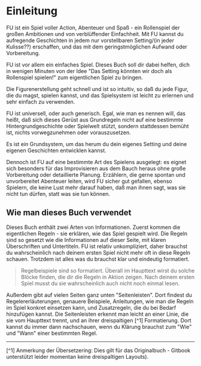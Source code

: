 # Einleitung

FU ist ein Spiel voller Action, Abenteuer und Spaß - ein Rollenspiel der großen Ambitionen und von verblüffender Einfachheit.
Mit FU kannst du aufregende Geschichten in jedem nur vorstellbaren Setting/(in jeder Kulisse??) erschaffen, und das mit dem geringstmöglichen Aufwand oder Vorbereitung.

FU ist vor allem ein einfaches Spiel. Dieses Buch soll dir dabei helfen, dich in wenigen Minuten von der Idee "Das Setting könnten wir doch als Rollenspiel spielen!" zum eigentlichen Spiel zu bringen.

Die Figurenerstellung geht schnell und ist so intuitiv, so daß du jede Figur, die du magst, spielen kannst, und das Spielsystem ist leicht zu erlernen und sehr einfach zu verwenden.

FU ist universell, oder auch generisch. Egal, wie man es nennen will, das heißt, daß sich dieses Gerüst aus Grundregeln nicht auf eine bestimmte Hintergrundgeschichte oder Spielwelt stützt, sondern stattdessen bemüht ist, nichts vorwegzunehmen oder vorauszusetzen.

Es ist ein Grundsystem, um das herum du dein eigenes Setting und deine eigenen Geschichten entwicklen kannst.

Dennoch ist FU auf eine bestimmte Art des Spielens ausgelegt: es eignet sich besonders für das Improvisieren aus dem Bauch heraus ohne große Vorbereitung oder detaillierte Planung. Erzählern, die gerne spontan und unvorbereitet Abenteuer leiten, wird FU sicher gut gefallen, ebenso Spielern, die keine Lust mehr darauf haben, daß man ihnen sagt, was sie nicht tun dürfen, statt was sie tun können.


## Wie man dieses Buch verwendet
Dieses Buch enthält zwei Arten von Informationen. Zuerst kommen die eigentlichen Regeln - sie erklären, wie das Spiel gespielt wird. Die Regeln sind so gesetzt wie die Informationen auf dieser Seite, mit klaren Überschriften und Untertiteln.
FU ist relativ unkompliziert, daher brauchst du wahrscheinlich nach deinem ersten Spiel nicht mehr oft in diese Regeln schauen. Trotzdem ist alles was du brauchst klar und eindeutig formatiert.

> Regelbeispiele sind so formatiert. Überall im Haupttext wirst du solche Blöcke finden, die dir die Regeln in Aktion zeigen. Nach deinem ersten Spiel musst du sie wahrscheinlich auch nicht noch einmal lesen.

Außerdem gibt auf vielen Seiten ganz unten "Seitenleisten". Dort findest du Regelererläuterungen, genauere Beispiele, Anleitungen, wie man die Regeln im Spiel konkret einsetzen kann, und Zusatzregeln, die du bei Bedarf hinzufügen kannst.
Die Seitenleisten erkennt man leicht an einer Linie, die sie vom Haupttext trennt, und an ihrer dreispaltigen [^1] Formatierung. Dort kannst du immer dann nachschauen, wenn du Klärung brauchst zum "Wie" und "Wann" einer bestimmten Regel.

----

[^1] Anmerkung der Übersetzering: Dies gilt für das Originalbuch - Gitbook unterstützt leider momentan keine dreispaltigen Layouts).
